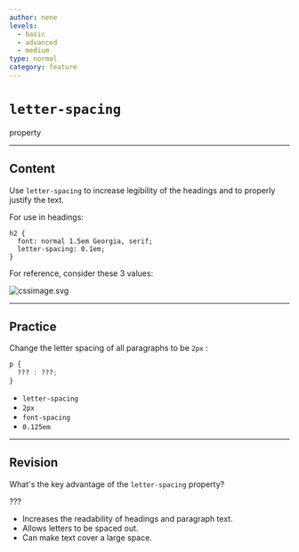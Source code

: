 ```yaml
---
author: nene
levels:
  - basic
  - advanced
  - medium
type: normal
category: feature
---
```


# `letter-spacing`

 property


---

## Content

Use `letter-spacing` to increase legibility of the headings and to properly justify the text.

For use in headings:

    h2 {
      font: normal 1.5em Georgia, serif;
      letter-spacing: 0.1em;
    }

For reference, consider these 3 values:

![cssimage.svg](https://img.enkipro.com/9d15db3fdd5ab237f6a1648beae6ae3a.png)


---

## Practice

Change the letter spacing of all paragraphs to be `2px` :

```css
p {
  ??? : ???;
}
```

* `letter-spacing`
* `2px`
* `font-spacing`
* `0.125em`


---

## Revision

What's the key advantage of the `letter-spacing` property?

???

* Increases the readability of headings and paragraph text.
* Allows letters to be spaced out.
* Can make text cover a large space.
